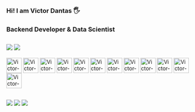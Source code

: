 ### Hi! I am Victor Dantas 🖐️
### Backend Developer & Data Scientist
##
<!--
**victordantas1/victordantas1** is a ✨ _special_ ✨ repository because its `README.md` (this file) appears on your GitHub profile.

Here are some ideas to get you started:

- 🔭 I’m currently working on ...
- 🌱 I’m currently learning ...
- 👯 I’m looking to collaborate on ...
- 🤔 I’m looking for help with ...
- 💬 Ask me about ...
- 📫 How to reach me: ...
- 😄 Pronouns: ...
- ⚡ Fun fact: ...
-->

<picture>
  <source
    srcset="https://github-readme-stats.vercel.app/api?username=victordantas1&show_icons=true&theme=dark"
    media="(prefers-color-scheme: dark)"
  />
  <source
    srcset="https://github-readme-stats.vercel.app/api?username=victordantas1&show_icons=true"
    media="(prefers-color-scheme: light), (prefers-color-scheme: no-preference)"
  />
  <img src="https://github-readme-stats.vercel.app/api?username=victordantas1&show_icons=true" />
</picture>


<picture>
  <img src="https://github-readme-stats.vercel.app/api/top-langs/?username=victordantas1&hide_progress=false&langs_count=4&layout=compact&theme=dark" />
</picture>

<div style= "display: inline_block"> <br>
      <img align="center" alt="Victor-PYTHON" heigth= "30" width= "40" src="https://cdn.jsdelivr.net/gh/devicons/devicon/icons/python/python-original.svg" >
      <img align="center" alt="Victor-FASTAPI" heigth= "30" width= "40" src="https://cdn.jsdelivr.net/gh/devicons/devicon/icons/fastapi/fastapi-original.svg" >
      <img align="center" alt="Victor-FASTAPI" heigth= "30" width= "40" src="https://cdn.jsdelivr.net/gh/devicons/devicon/icons/pandas/pandas-original.svg" >
      <img align="center" alt="Victor-FASTAPI" heigth= "30" width= "40" src="https://cdn.jsdelivr.net/gh/devicons/devicon/icons/apachespark/apachespark-original.svg" >
      <img align="center" alt="Victor-FASTAPI" heigth= "30" width= "40" src="https://cdn.jsdelivr.net/gh/devicons/devicon/icons/pytorch/pytorch-original.svg" >
      <img align="center" alt="Victor-JAVASCRIPT" heigth= "30" width= "40" src="https://cdn.jsdelivr.net/gh/devicons/devicon/icons/langchain/langchain-original.svg" > 
      <img align="center" alt="Victor-FASTAPI" heigth= "30" width= "40" src="https://cdn.jsdelivr.net/gh/devicons/devicon/icons/apachekafka/apachekafka-original.svg" >
      <img align="center" alt="Victor-FASTAPI" heigth= "30" width= "40" src="https://cdn.jsdelivr.net/gh/devicons/devicon/icons/scikitlearn/scikitlearn-original.svg" >
      <img align="center" alt="Victor-JAVA" heigth= "30" width= "40" src="https://cdn.jsdelivr.net/gh/devicons/devicon/icons/java/java-original.svg" > 
      <img align="center" alt="Victor-SPRING" heigth= "30" width= "40" src="https://cdn.jsdelivr.net/gh/devicons/devicon/icons/spring/spring-original.svg" > 
      <img align="center" alt="Victor-JAVASCRIPT" heigth= "30" width= "40" src="https://cdn.jsdelivr.net/gh/devicons/devicon/icons/angular/angular-original.svg" > 
      <img align="center" alt="Victor-JAVASCRIPT" heigth= "30" width= "40" src="https://cdn.jsdelivr.net/gh/devicons/devicon/icons/docker/docker-original.svg" > 
</div>

  ##
 
<div> 
  <a href="https://www.instagram.com/victorr_danttas" target="_blank"><img src="https://img.shields.io/badge/-Instagram-%23E4405F?style=for-the-badge&logo=instagram&logoColor=white" target="_blank"></a>
  <a href = "mailto:victorr.dantas@gmail.com"><img src="https://img.shields.io/badge/-Gmail-%23333?style=for-the-badge&logo=gmail&logoColor=white" target="_blank"></a>
  <a href="https://www.linkedin.com/in/victor-dantas-b1745324b" target="_blank"><img src="https://img.shields.io/badge/-LinkedIn-%230077B5?style=for-the-badge&logo=linkedin&logoColor=white" target="_blank"></a> 
  
</div>
